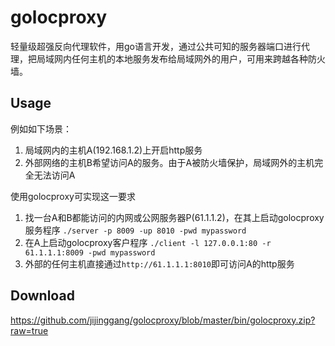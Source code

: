golocproxy
==========
轻量级超强反向代理软件，用go语言开发，通过公共可知的服务器端口进行代理，把局域网内任何主机的本地服务发布给局域网外的用户，可用来跨越各种防火墙。

Usage
-----

例如如下场景：

1. 局域网内的主机A(192.168.1.2)上开启http服务
2. 外部网络的主机B希望访问A的服务。由于A被防火墙保护，局域网外的主机完全无法访问A

使用golocproxy可实现这一要求

1. 找一台A和B都能访问的内网或公网服务器P(61.1.1.2)，在其上启动golocproxy服务程序 `./server -p 8009 -up 8010 -pwd mypassword`
2. 在A上启动golocproxy客户程序 `./client -l 127.0.0.1:80 -r 61.1.1.1:8009 -pwd mypassword`
3. 外部的任何主机直接通过`http://61.1.1.1:8010`即可访问A的http服务

Download
--------
<https://github.com/jijinggang/golocproxy/blob/master/bin/golocproxy.zip?raw=true>
